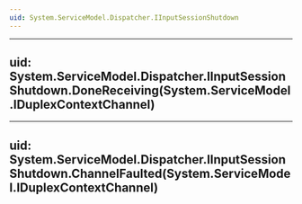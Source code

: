 ```yaml
---
uid: System.ServiceModel.Dispatcher.IInputSessionShutdown
---
```


---
uid: System.ServiceModel.Dispatcher.IInputSessionShutdown.DoneReceiving(System.ServiceModel.IDuplexContextChannel)
---

---
uid: System.ServiceModel.Dispatcher.IInputSessionShutdown.ChannelFaulted(System.ServiceModel.IDuplexContextChannel)
---
